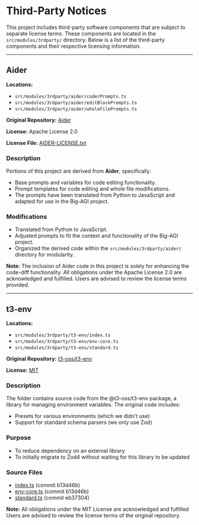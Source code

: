 # Third-Party Notices

This project includes third-party software components that are subject to separate license terms. These components are located in the `src/modules/3rdparty/` directory. Below is a list of the third-party components and their respective licensing information.

---

## Aider

**Locations:**

- `src/modules/3rdparty/aider/coderPrompts.ts`
- `src/modules/3rdparty/aider/editBlockPrompts.ts`
- `src/modules/3rdparty/aider/wholeFilePrompts.ts`

**Original Repository:** [Aider](https://github.com/paul-gauthier/aider)

**License:** Apache License 2.0

**License File:** [AIDER-LICENSE.txt](aider/AIDER-LICENSE.txt)

### Description

Portions of this project are derived from **Aider**, specifically:

- Base prompts and variables for code editing functionality.
- Prompt templates for code editing and whole file modifications.
- The prompts have been translated from Python to JavaScript and adapted for use in the Big-AGI project.

### Modifications

- Translated from Python to JavaScript.
- Adjusted prompts to fit the context and functionality of the Big-AGI project.
- Organized the derived code within the `src/modules/3rdparty/aider/` directory for modularity.

**Note:** The inclusion of Aider code in this project is solely for enhancing the code-diff functionality. All obligations under the Apache License 2.0 are acknowledged and fulfilled. Users are advised to review the license terms provided.

---

## t3-env

**Locations:**
- `src/modules/3rdparty/t3-env/index.ts`
- `src/modules/3rdparty/t3-env/env-core.ts`
- `src/modules/3rdparty/t3-env/standard.ts`

**Original Repository:** [t3-oss/t3-env](https://github.com/t3-oss/t3-env/tree/main)

**License:** [MIT](https://github.com/t3-oss/t3-env/tree/main?tab=MIT-1-ov-file#readme)

### Description

The folder contains source code from the @t3-oss/t3-env package, a library for managing environment variables.
The original code includes:

- Presets for various environments (which we didn't use)
- Support for standard schema parsers (we only use Zod)

### Purpose

- To reduce dependency on an external library
- To initially migrate to Zod4 without waiting for this library to be updated

### Source Files

- [index.ts](https://github.com/t3-oss/t3-env/blob/main/packages/nextjs/src/index.ts) (commit b13d46b)
- [env-core.ts](https://github.com/t3-oss/t3-env/blob/main/packages/core/src/index.ts) (commit b13d46b)
- [standard.ts](https://github.com/t3-oss/t3-env/blob/main/packages/core/src/standard.ts) (commit eb37304)

**Note:** All obligations under the MIT License are acknowledged and fulfilled
Users are advised to review the license terms of the original repository.
